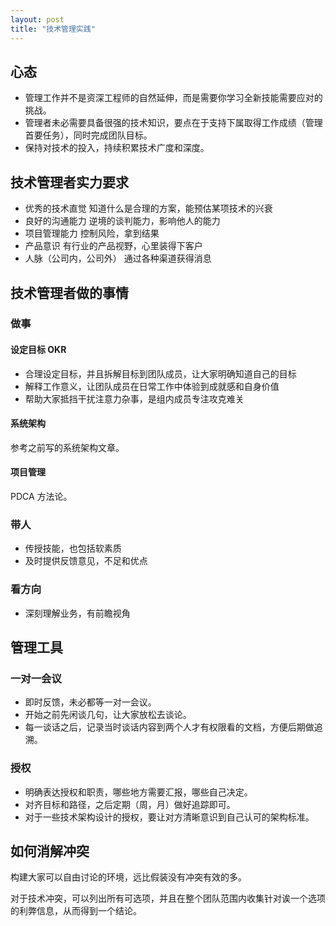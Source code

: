 ```yaml
---
layout: post
title: "技术管理实践"
---
```


## 心态

- 管理工作并不是资深工程师的自然延伸，而是需要你学习全新技能需要应对的挑战。
- 管理者未必需要具备很强的技术知识，要点在于支持下属取得工作成绩（管理首要任务），同时完成团队目标。
- 保持对技术的投入，持续积累技术广度和深度。

## 技术管理者实力要求

- 优秀的技术直觉
    知道什么是合理的方案，能预估某项技术的兴衰
- 良好的沟通能力
    逆境的谈判能力，影响他人的能力
- 项目管理能力
    控制风险，拿到结果
- 产品意识
    有行业的产品视野，心里装得下客户
- 人脉（公司内，公司外）
    通过各种渠道获得消息

## 技术管理者做的事情

### 做事

#### 设定目标 OKR

- 合理设定目标，并且拆解目标到团队成员，让大家明确知道自己的目标
- 解释工作意义，让团队成员在日常工作中体验到成就感和自身价值
- 帮助大家抵挡干扰注意力杂事，是组内成员专注攻克难关

#### 系统架构

参考之前写的系统架构文章。

#### 项目管理

PDCA 方法论。

### 带人

- 传授技能，也包括软素质
- 及时提供反馈意见，不足和优点

### 看方向

- 深刻理解业务，有前瞻视角

## 管理工具

### 一对一会议

- 即时反馈，未必都等一对一会议。
- 开始之前先闲谈几句，让大家放松去谈论。
- 每一谈话之后，记录当时谈话内容到两个人才有权限看的文档，方便后期做追溯。

### 授权

- 明确表达授权和职责，哪些地方需要汇报，哪些自己决定。
- 对齐目标和路径，之后定期（周，月）做好追踪即可。
- 对于一些技术架构设计的授权，要让对方清晰意识到自己认可的架构标准。

## 如何消解冲突

构建大家可以自由讨论的环境，远比假装没有冲突有效的多。

对于技术冲突，可以列出所有可选项，并且在整个团队范围内收集针对诶一个选项的利弊信息，从而得到一个结论。